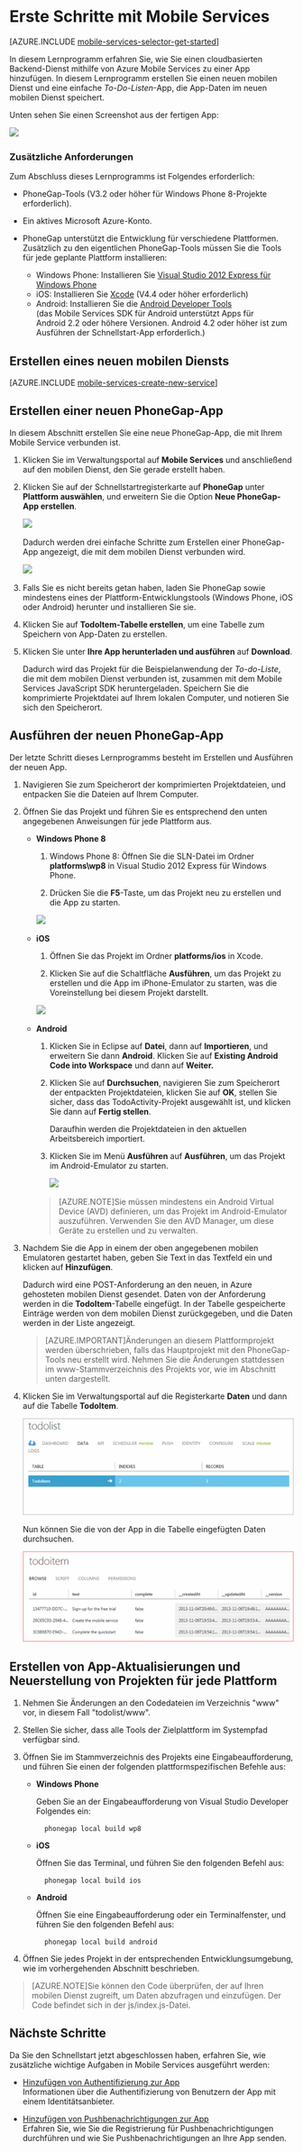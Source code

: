 <properties
	pageTitle="Erste Schritte mit Azure Mobile Services für PhoneGap/Cordova-Apps"
	description="Befolgen Sie dieses Lernprogramm für die ersten Schritte bei der Verwendung von Azure Mobile Services für die PhoneGap-Entwicklung für iOS, Android und Windows Phone."
	services="mobile-services"
	documentationCenter=""
	authors="ggailey777"
	manager="dwrede"
	editor=""/>

<tags
	ms.service="mobile-services"
	ms.workload="mobile"
	ms.tgt_pltfrm="mobile-phonegap"
	ms.devlang="multiple"
	ms.topic="article" 
	ms.date="07/21/2015"
	ms.author="ggailey777"/>

# Erste Schritte mit Mobile Services

[AZURE.INCLUDE [mobile-services-selector-get-started](../../includes/mobile-services-selector-get-started.md)]

In diesem Lernprogramm erfahren Sie, wie Sie einen cloudbasierten Backend-Dienst mithilfe von Azure Mobile Services zu einer App hinzufügen. In diesem Lernprogramm erstellen Sie einen neuen mobilen Dienst und eine einfache _To-Do-Listen_-App, die App-Daten im neuen mobilen Dienst speichert.

Unten sehen Sie einen Screenshot aus der fertigen App:

![][3]

### Zusätzliche Anforderungen

Zum Abschluss dieses Lernprogramms ist Folgendes erforderlich:

+ PhoneGap-Tools (V3.2 oder höher für Windows Phone 8-Projekte erforderlich).

+ Ein aktives Microsoft Azure-Konto.

+ PhoneGap unterstützt die Entwicklung für verschiedene Plattformen. Zusätzlich zu den eigentlichen PhoneGap-Tools müssen Sie die Tools für jede geplante Plattform installieren:

	- Windows Phone: Installieren Sie [Visual Studio 2012 Express für Windows Phone](https://go.microsoft.com/fwLink/p/?LinkID=268374)
	- iOS: Installieren Sie [Xcode] (V4.4 oder höher erforderlich)
	- Android: Installieren Sie die [Android Developer Tools][Android SDK] <br/> (das Mobile Services SDK für Android unterstützt Apps für Android 2.2 oder höhere Versionen. Android 4.2 oder höher ist zum Ausführen der Schnellstart-App erforderlich.)

## Erstellen eines neuen mobilen Diensts

[AZURE.INCLUDE [mobile-services-create-new-service](../../includes/mobile-services-create-new-service.md)]

## Erstellen einer neuen PhoneGap-App

In diesem Abschnitt erstellen Sie eine neue PhoneGap-App, die mit Ihrem Mobile Service verbunden ist.

1.  Klicken Sie im Verwaltungsportal auf **Mobile Services** und anschließend auf den mobilen Dienst, den Sie gerade erstellt haben.

2. Klicken Sie auf der Schnellstartregisterkarte auf **PhoneGap** unter **Plattform auswählen**, und erweitern Sie die Option **Neue PhoneGap-App erstellen**.

   	![][0]

   	Dadurch werden drei einfache Schritte zum Erstellen einer PhoneGap-App angezeigt, die mit dem mobilen Dienst verbunden wird.

  	![][1]

3. Falls Sie es nicht bereits getan haben, laden Sie PhoneGap sowie mindestens eines der Plattform-Entwicklungstools (Windows Phone, iOS oder Android) herunter und installieren Sie sie.

4. Klicken Sie auf **TodoItem-Tabelle erstellen**, um eine Tabelle zum Speichern von App-Daten zu erstellen.

5. Klicken Sie unter **Ihre App herunterladen und ausführen** auf **Download**.

	Dadurch wird das Projekt für die Beispielanwendung der _To-do-Liste_, die mit dem mobilen Dienst verbunden ist, zusammen mit dem Mobile Services JavaScript SDK heruntergeladen. Speichern Sie die komprimierte Projektdatei auf Ihrem lokalen Computer, und notieren Sie sich den Speicherort.

## Ausführen der neuen PhoneGap-App

Der letzte Schritt dieses Lernprogramms besteht im Erstellen und Ausführen der neuen App.

1.	Navigieren Sie zum Speicherort der komprimierten Projektdateien, und entpacken Sie die Dateien auf Ihrem Computer.

2.	Öffnen Sie das Projekt und führen Sie es entsprechend den unten angegebenen Anweisungen für jede Plattform aus.

	+ **Windows Phone 8**

		1. Windows Phone 8: Öffnen Sie die SLN-Datei im Ordner **platforms\\wp8** in Visual Studio 2012 Express für Windows Phone.

		2. Drücken Sie die **F5**-Taste, um das Projekt neu zu erstellen und die App zu starten.

	  	![][2]

	+ **iOS**

		1. Öffnen Sie das Projekt im Ordner **platforms/ios** in Xcode.

		2. Klicken Sie auf die Schaltfläche **Ausführen**, um das Projekt zu erstellen und die App im iPhone-Emulator zu starten, was die Voreinstellung bei diesem Projekt darstellt.

	  	![][3]

	+ **Android**

		1. Klicken Sie in Eclipse auf **Datei**, dann auf **Importieren**, und erweitern Sie dann **Android**. Klicken Sie auf **Existing Android Code into Workspace** und dann auf **Weiter.**

		2. Klicken Sie auf **Durchsuchen**, navigieren Sie zum Speicherort der entpackten Projektdateien, klicken Sie auf **OK**, stellen Sie sicher, dass das TodoActivity-Projekt ausgewählt ist, und klicken Sie dann auf **Fertig stellen**. <p>Daraufhin werden die Projektdateien in den aktuellen Arbeitsbereich importiert.</p>

		3. Klicken Sie im Menü **Ausführen** auf **Ausführen**, um das Projekt im Android-Emulator zu starten.

			![][4]

		>[AZURE.NOTE]Sie müssen mindestens ein Android Virtual Device (AVD) definieren, um das Projekt im Android-Emulator auszuführen. Verwenden Sie den AVD Manager, um diese Geräte zu erstellen und zu verwalten.


3. Nachdem Sie die App in einem der oben angegebenen mobilen Emulatoren gestartet haben, geben Sie Text in das Textfeld ein und klicken auf **Hinzufügen**.

	Dadurch wird eine POST-Anforderung an den neuen, in Azure gehosteten mobilen Dienst gesendet. Daten von der Anforderung werden in die **TodoItem**-Tabelle eingefügt. In der Tabelle gespeicherte Einträge werden von dem mobilen Dienst zurückgegeben, und die Daten werden in der Liste angezeigt.

	> [AZURE.IMPORTANT]Änderungen an diesem Plattformprojekt werden überschrieben, falls das Hauptprojekt mit den PhoneGap-Tools neu erstellt wird. Nehmen Sie die Änderungen stattdessen im www-Stammverzeichnis des Projekts vor, wie im Abschnitt unten dargestellt.

4. Klicken Sie im Verwaltungsportal auf die Registerkarte **Daten** und dann auf die Tabelle **TodoItem**.

	![](./media/mobile-services-javascript-backend-phonegap-get-started/mobile-data-tab.png)

	Nun können Sie die von der App in die Tabelle eingefügten Daten durchsuchen.

	![](./media/mobile-services-javascript-backend-phonegap-get-started/mobile-data-browse.png)


## Erstellen von App-Aktualisierungen und Neuerstellung von Projekten für jede Plattform

1. Nehmen Sie Änderungen an den Codedateien im Verzeichnis "www" vor, in diesem Fall "todolist/www".

2. Stellen Sie sicher, dass alle Tools der Zielplattform im Systempfad verfügbar sind.

2. Öffnen Sie im Stammverzeichnis des Projekts eine Eingabeaufforderung, und führen Sie einen der folgenden plattformspezifischen Befehle aus:

	+ **Windows Phone**

		Geben Sie an der Eingabeaufforderung von Visual Studio Developer Folgendes ein:

    		phonegap local build wp8

	+ **iOS**

		Öffnen Sie das Terminal, und führen Sie den folgenden Befehl aus:

    		phonegap local build ios

	+ **Android**

		Öffnen Sie eine Eingabeaufforderung oder ein Terminalfenster, und führen Sie den folgenden Befehl aus:

		    phonegap local build android

4. Öffnen Sie jedes Projekt in der entsprechenden Entwicklungsumgebung, wie im vorhergehenden Abschnitt beschrieben.

>[AZURE.NOTE]Sie können den Code überprüfen, der auf Ihren mobilen Dienst zugreift, um Daten abzufragen und einzufügen. Der Code befindet sich in der js/index.js-Datei.

## Nächste Schritte
Da Sie den Schnellstart jetzt abgeschlossen haben, erfahren Sie, wie zusätzliche wichtige Aufgaben in Mobile Services ausgeführt werden:

* [Hinzufügen von Authentifizierung zur App] <br/>Informationen über die Authentifizierung von Benutzern der App mit einem Identitätsanbieter.

* [Hinzufügen von Pushbenachrichtigungen zur App](https://msdn.microsoft.com/magazine/dn879353.aspx) <br/>Erfahren Sie, wie Sie die Registrierung für Pushbenachrichtigungen durchführen und wie Sie Pushbenachrichtigungen an Ihre App senden.

<!-- Images. -->
[0]: ./media/mobile-services-javascript-backend-phonegap-get-started/portal-screenshot1.png
[1]: ./media/mobile-services-javascript-backend-phonegap-get-started/portal-screenshot2.png
[2]: ./media/mobile-services-javascript-backend-phonegap-get-started/mobile-portal-quickstart-wp8.png
[3]: ./media/mobile-services-javascript-backend-phonegap-get-started/mobile-portal-quickstart-ios.png
[4]: ./media/mobile-services-javascript-backend-phonegap-get-started/mobile-portal-quickstart-android.png

<!-- URLs. -->
[Add Mobile Services to an existing app]: mobile-services-html-get-started-data.md
[Hinzufügen von Authentifizierung zur App]: mobile-services-html-get-started-users.md
[Android SDK]: https://go.microsoft.com/fwLink/p/?LinkID=280125
[Management Portal]: https://manage.windowsazure.com/
[Xcode]: https://go.microsoft.com/fwLink/p/?LinkID=266532
[Visual Studio 2012 Express for Windows Phone]: https://go.microsoft.com/fwLink/p/?LinkID=268374
 

<!---HONumber=August15_HO6-->